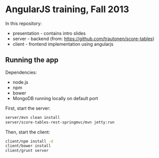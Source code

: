 # AngularJS training, Fall 2013

In this repository:

- presentation - contains intro slides
- server - backend (from: https://github.com/trautonen/score-tables)
- client - frontend implementation using angularjs

## Running the app

Dependencies:

- node.js
- npm
- bower
- MongoDB running locally on default port

First, start the server:

```bash
server/mvn clean install
server/score-tables-rest-springmvc/mvn jetty:run
```

Then, start the client:

```bash
client/npm install -d
client/bower install
client/grunt server
```
